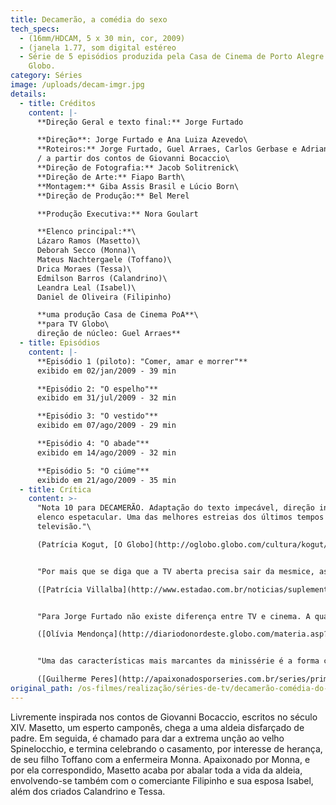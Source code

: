 ```yaml
---
title: Decamerão, a comédia do sexo
tech_specs:
  - (16mm/HDCAM, 5 x 30 min, cor, 2009)
  - (janela 1.77, som digital estéreo
  - Série de 5 episódios produzida pela Casa de Cinema de Porto Alegre para a TV
    Globo.
category: Séries
image: /uploads/decam-imgr.jpg
details:
  - title: Créditos
    content: |-
      **Direção Geral e texto final:** Jorge Furtado

      **Direção**: Jorge Furtado e Ana Luiza Azevedo\
      **Roteiros:** Jorge Furtado, Guel Arraes, Carlos Gerbase e Adriana Falcão\
      / a partir dos contos de Giovanni Bocaccio\
      **Direção de Fotografia:** Jacob Solitrenick\
      **Direção de Arte:** Fiapo Barth\
      **Montagem:** Giba Assis Brasil e Lúcio Born\
      **Direção de Produção:** Bel Merel

      **Produção Executiva:** Nora Goulart

      **Elenco principal:**\
      Lázaro Ramos (Masetto)\
      Deborah Secco (Monna)\
      Mateus Nachtergaele (Toffano)\
      Drica Moraes (Tessa)\
      Edmilson Barros (Calandrino)\
      Leandra Leal (Isabel)\
      Daniel de Oliveira (Filipinho)

      **uma produção Casa de Cinema PoA**\
      **para TV Globo\
      direção de núcleo: Guel Arraes**
  - title: Episódios
    content: |-
      **Episódio 1 (piloto): "Comer, amar e morrer"**
      exibido em 02/jan/2009 - 39 min

      **Episódio 2: "O espelho"**
      exibido em 31/jul/2009 - 32 min

      **Episódio 3: "O vestido"**
      exibido em 07/ago/2009 - 29 min

      **Episódio 4: "O abade"**
      exibido em 14/ago/2009 - 32 min

      **Episódio 5: "O ciúme"**
      exibido em 21/ago/2009 - 35 min
  - title: Crítica
    content: >-
      "Nota 10 para DECAMERÃO. Adaptação do texto impecável, direção inspirada e
      elenco espetacular. Uma das melhores estreias dos últimos tempos na
      televisão."\

      (Patrícia Kogut, [O Globo](http://oglobo.globo.com/cultura/kogut/), 06/01/2009)


      "Por mais que se diga que a TV aberta precisa sair da mesmice, as experiências radicais correm sempre grande risco de se transformar em fracassos de audiência. O diretor Jorge Furtado mostra, entretanto, que se pode combinar pesquisa de novas linguagens e entretenimento puro. Neste sentido, nenhum exemplo pode ser melhor do que Decamerão - A Comédia do Sexo."\

      ([Patrícia Villalba](http://www.estadao.com.br/noticias/suplementos%20,assanhamento-em-prosa-e-verso,...), O Estado de São Paulo, 26/07/2009)


      "Para Jorge Furtado não existe diferença entre TV e cinema. A qualidade e o empenho que o diretor dedica aos dois é a mesma. Basta assistir a DECAMERÃO, A COMÉDIA DO SEXO, inspirada nos textos do italiano Giovanni Bocaccio, que estréia nesta sexta-feira, após o Globo Repórter."\

      ([Olívia Mendonça](http://diariodonordeste.globo.com/materia.asp?codigo=657093), Diário do Nordeste, Fortaleza, 26/07/2009


      "Uma das características mais marcantes da minissérie é a forma como o roteiro é escrito. Inspirado em uma série de contos de origem popular escritas pelo italiano Giovanni Bocaccio, os diálogos não perdem o caráter literário e poético das obras originais."\

      ([Guilherme Peres](http://apaixonadosporseries.com.br/series/primeiras-impressoes-decamerao-a-comedia-do-sexo/), 01/08/2009, blog "Apaixonados por séries")
original_path: /os-filmes/realização/séries-de-tv/decamerão-comédia-do-sexo.html
---
```

Livremente inspirada nos contos de Giovanni Bocaccio, escritos no século XIV. Masetto, um esperto camponês, chega a uma aldeia disfarçado de padre. Em seguida, é chamado para dar a extrema unção ao velho Spinelocchio, e termina celebrando o casamento, por interesse de herança, de seu filho Toffano com a enfermeira Monna. Apaixonado por Monna, e por ela correspondido, Masetto acaba por abalar toda a vida da aldeia, envolvendo-se também com o comerciante Filipinho e sua esposa Isabel, além dos criados Calandrino e Tessa.